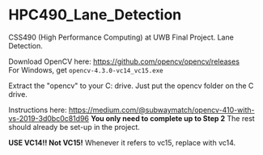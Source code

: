# HPC490_Lane_Detection
CSS490 (High Performance Computing) at UWB Final Project. Lane Detection. 

Download OpenCV here: https://github.com/opencv/opencv/releases  
For Windows, get `opencv-4.3.0-vc14_vc15.exe`

Extract the "opencv" to your C: drive. Just put the opencv folder on the C drive.


Instructions here: https://medium.com/@subwaymatch/opencv-410-with-vs-2019-3d0bc0c81d96 **You only need to complete up to Step 2** The rest should already be set-up in the project.

**USE VC14!! Not VC15!** Whenever it refers to vc15, replace with vc14.